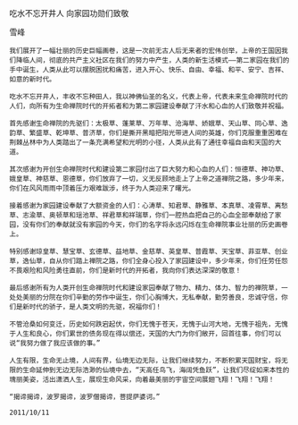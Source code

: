 吃水不忘开井人 向家园功勋们致敬

雪峰


    我们展开了一幅壮丽的历史巨幅画卷，这是一次前无古人后无来者的宏伟创举，上帝的王国因我们降临人间，彻底的共产主义社区在我们的努力中产生，人类的新生活模式——第二家园在我们的手中诞生，人类从此可以摆脱困扰和痛苦，进入开心、快乐、自由、幸福、和平、安宁、吉祥、如意的新时代。

    吃水不忘开井人，丰收不忘种田人，我以神佛仙圣的名义，代表上帝，代表未来生命禅院时代的人们，向所有为生命禅院时代的开拓者和为第二家园建设奉献了汗水和心血的人们致敬并祝福。

    首先感谢生命禅院的先驱们：太极草、蓬莱草、万年草、沧海草、娇娥草、天山草、同心草、逸韵草、繁盛草、乾坤草、普济草，你们是撕开黑暗把阳光带进人间的英雄，你们克服重重困难在荆棘丛林中为人类踏出了一条充满希望和光明的小径，人类从此有了通往幸福自由和天国的大道。

    其次感谢为开创生命禅院时代和建设第二家园付出了巨大努力和心血的人们：恒德草、神功草、娥皇草、神慈草、恩德草，你们放弃了一切，义无反顾地走上了上帝之道禅院之路，多少年来，你们在风风雨雨中顶着压力艰难跋涉，终于为人类迎来了曙光。

    接着感谢为家园建设奉献了大额资金的人们：心涛草、知君草、静雅草、本真草、凌霄草、离愁草、志渝草、奥顿草和瑶池草、祥君草和祥瑞草，你们一腔热血把自己的心血全部奉献给了家园，没有你们的奉献就没有家园的今天，你们的名字将永远闪烁在生命禅院事业壮丽的历史画卷上。

    特别感谢琼皇草、慧宝草、玄德草、益地草、金慈草、英皇草、普霞草、天宝草、菲亚草、创业草，逸仙草，自从你们踏上禅院之路，你们全身心投入了家园建设中，多少年来，你们任劳任怨不畏艰险和风险勇往直前，你们是新时代的开拓者，我向你们表达深深的敬意！

    最后感谢所有为人类开创生命禅院时代和建设家园奉献了物力、精力、体力、智力的禅院草，一处处美丽的分院在你们辛勤的劳作中诞生，你们心胸博大，无私奉献，勤劳善良，忠诚守信，你们是新时代的骄子，是人类文明的先驱，祝福你们！

    不管沧桑如何变迁，历史如何跌宕起伏，你们无愧于苍天，无愧于山河大地，无愧于祖先，无愧于人生和良心，你们累世的债务现在得以偿还，天国的大门为你们敞开，回首往事，你们可以说“我努力做了我应该做的事。”

    人生有限，生命无止境，人间有界，仙境无边无际，让我们继续努力，不断积累天国财宝，将无限的生命延伸到无边无际浩渺的仙境中去，“天高任鸟飞，海阔凭鱼跃”，让我们尽绽如来本性的瑰丽美姿，活出潇洒人生，展现生命风采，向着最美丽的宇宙空间展翅飞翔！飞翔！飞翔！

    “揭谛揭谛，波罗揭谛，波罗僧揭谛，菩提萨婆诃。”

    2011/10/11



